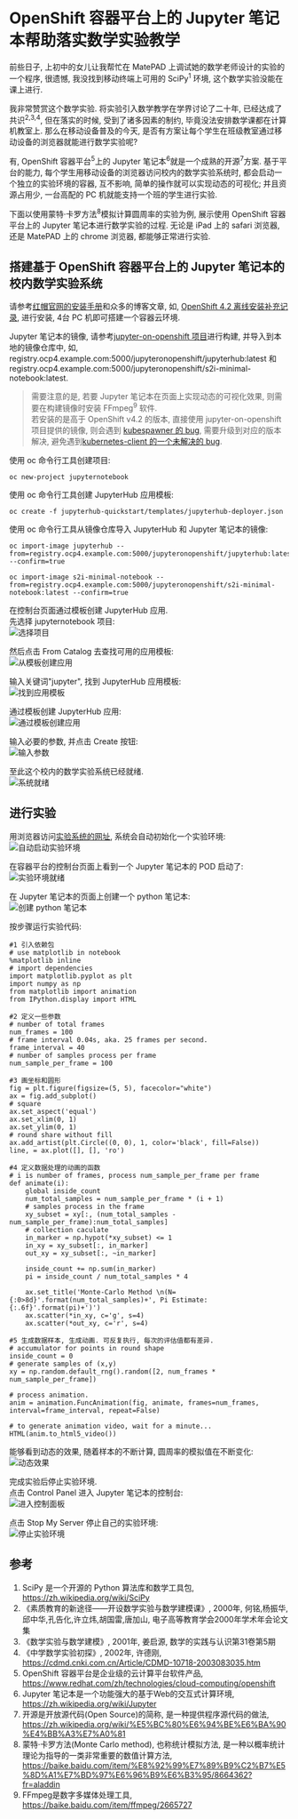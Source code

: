 # OpenShift 容器平台上的 Jupyter 笔记本帮助落实数学实验教学  

前些日子, 上初中的女儿让我帮忙在 MatePAD 上调试她的数学老师设计的实验的一个程序, 很遗憾, 我没找到移动终端上可用的 SciPy<sup>1</sup> 环境, 这个数学实验没能在课上进行.  

我非常赞赏这个数学实验. 将实验引入数学教学在学界讨论了二十年, 已经达成了共识<sup>2,3,4</sup>, 但在落实的时候, 受到了诸多因素的制约, 毕竟没法安排数学课都在计算机教室上. 那么在移动设备普及的今天, 是否有方案让每个学生在班级教室通过移动设备的浏览器就能进行数学实验呢?  

有, OpenShift 容器平台<sup>5</sup>上的 Jupyter 笔记本<sup>6</sup>就是一个成熟的开源<sup>7</sup>方案. 基于平台的能力, 每个学生用移动设备的浏览器访问校内的数学实验系统时, 都会启动一个独立的实验环境的容器, 互不影响, 简单的操作就可以实现动态的可视化; 并且资源占用少, 一台高配的 PC 机就能支持一个班的学生进行实验.  

下面以使用蒙特·卡罗方法<sup>8</sup>模拟计算圆周率的实验为例, 展示使用 OpenShift 容器平台上的 Jupyter 笔记本进行数学实验的过程. 无论是 iPad 上的 safari 浏览器, 还是 MatePAD 上的 chrome 浏览器, 都能够正常进行实验.  

## 搭建基于 OpenShift 容器平台上的 Jupyter 笔记本的校内数学实验系统  
请参考[红帽官网的安装手册](https://access.redhat.com/documentation/zh-cn/openshift_container_platform/4.2/html/installing/index)和众多的博客文章, 如, [OpenShift 4.2 离线安装补充记录](https://www.cnblogs.com/ericnie/p/11764124.html), 进行安装, 4台 PC 机即可搭建一个容器云环境.  

Jupyter 笔记本的镜像, 请参考[jupyter-on-openshift 项目](https://github.com/jupyter-on-openshift/)进行构建, 并导入到本地的镜像仓库中, 如, registry.ocp4.example.com:5000/jupyteronopenshift/jupyterhub:latest 和 registry.ocp4.example.com:5000/jupyteronopenshift/s2i-minimal-notebook:latest.  
> 需要注意的是, 若要 Jupyter 笔记本在页面上实现动态的可视化效果, 则需要在构建镜像时安装 FFmpeg<sup>9</sup> 软件.  
> 若安装的是高于 OpenShift v4.2 的版本, 直接使用 jupyter-on-openshift 项目提供的镜像, 则会遇到 [kubespawner 的 bug](https://github.com/jupyterhub/kubespawner/issues/354), 需要升级到对应的版本解决, 避免遇到[kubernetes-client 的一个未解决的 bug](https://github.com/kubernetes-client/python/issues/1333).  

使用 oc 命令行工具创建项目:  
```
oc new-project jupyternotebook
```

使用 oc 命令行工具创建 JupyterHub 应用模板:  
```
oc create -f jupyterhub-quickstart/templates/jupyterhub-deployer.json
```

使用 oc 命令行工具从镜像仓库导入 JupyterHub 和 Jupyter 笔记本的镜像:  
```
oc import-image jupyterhub --from=registry.ocp4.example.com:5000/jupyteronopenshift/jupyterhub:latest --confirm=true

oc import-image s2i-minimal-notebook --from=registry.ocp4.example.com:5000/jupyteronopenshift/s2i-minimal-notebook:latest --confirm=true
```

在控制台页面通过模板创建 JupyterHub 应用.  
先选择 jupyternotebook 项目:  
![选择项目](./jupyterhub-screenshots/select_jupyternotebook_project.png)

然后点击 From Catalog 去查找可用的应用模板:  
![从模板创建应用](./jupyterhub-screenshots/create_app_from_catalog.png)

输入关键词"jupyter", 找到 JupyterHub 应用模板:  
![找到应用模板](./jupyterhub-screenshots/seek_template_by_jupyter.png)

通过模板创建 JupyterHub 应用:  
![通过模板创建应用](./jupyterhub-screenshots/new_app_by_template.png)

输入必要的参数, 并点击 Create 按钮:  
![输入参数](./jupyterhub-screenshots/parameters_in_template_to_new_jupyterhub_app.png)

至此这个校内的数学实验系统已经就绪.  
![系统就绪](./jupyterhub-screenshots/application_system_for_math_experience.png)

## 进行实验  
用浏览器访问[实验系统的网址](https://jupyterhub-jupyternotebook.apps.ocp4.example.com), 系统会自动初始化一个实验环境:  
![自动启动实验环境](./jupyterhub-screenshots/auto_started_lab_env.png)

在容器平台的控制台页面上看到一个 Jupyter 笔记本的 POD 启动了:  
![实验环境就绪](./jupyterhub-screenshots/lab_pod_ready.png)

在 Jupyter 笔记本的页面上创建一个 python 笔记本:  
![创建 python 笔记本](./jupyterhub-screenshots/new_python_notebook.png)

按步骤运行实验代码:  
```
#1 引入依赖包
# use matplotlib in notebook
%matplotlib inline
# import dependencies
import matplotlib.pyplot as plt
import numpy as np
from matplotlib import animation
from IPython.display import HTML

#2 定义一些参数
# number of total frames
num_frames = 100
# frame interval 0.04s, aka. 25 frames per second.
frame_interval = 40
# number of samples process per frame
num_sample_per_frame = 100

#3 画坐标和圆形
fig = plt.figure(figsize=(5, 5), facecolor="white")
ax = fig.add_subplot()
# square
ax.set_aspect('equal')
ax.set_xlim(0, 1)
ax.set_ylim(0, 1)
# round share without fill
ax.add_artist(plt.Circle((0, 0), 1, color='black', fill=False))
line, = ax.plot([], [], 'ro')

#4 定义数据处理的动画的函数
# i is number of frames, process num_sample_per_frame per frame
def animate(i):
    global inside_count
    num_total_samples = num_sample_per_frame * (i + 1)
    # samples process in the frame
    xy_subset = xy[:, (num_total_samples - num_sample_per_frame):num_total_samples]
    # collection caculate 
    in_marker = np.hypot(*xy_subset) <= 1
    in_xy = xy_subset[:, in_marker]
    out_xy = xy_subset[:, ~in_marker]

    inside_count += np.sum(in_marker)
    pi = inside_count / num_total_samples * 4

    ax.set_title('Monte-Carlo Method \n(N={:0>8d}'.format(num_total_samples)+', Pi Estimate: {:.6f}'.format(pi)+')')
    ax.scatter(*in_xy, c='g', s=4)
    ax.scatter(*out_xy, c='r', s=4)

#5 生成数据样本, 生成动画. 可反复执行, 每次的评估值都有差异.
# accumulator for points in round shape
inside_count = 0
# generate samples of (x,y)
xy = np.random.default_rng().random([2, num_frames * num_sample_per_frame])

# process animation.
anim = animation.FuncAnimation(fig, animate, frames=num_frames, interval=frame_interval, repeat=False)

# to generate animation video, wait for a minute...
HTML(anim.to_html5_video())
```

能够看到动态的效果, 随着样本的不断计算, 圆周率的模拟值在不断变化:  
![![动态效果](./jupyterhub-screenshots/Pi_simulated_by_Monte_Carlo_method-axis.png)](./jupyterhub-screenshots/Pi_simulated_by_Monte_Carlo_method.gif)

完成实验后停止实验环境.  
点击 Control Panel 进入 Jupyter 笔记本的控制台:  
![进入控制面板](./jupyterhub-screenshots/goto-control-panel.png)

点击 Stop My Server 停止自己的实验环境:  
![停止实验环境](./jupyterhub-screenshots/shutdown-lab-pod.png)


## 参考
1. SciPy 是一个开源的 Python 算法库和数学工具包, https://zh.wikipedia.org/wiki/SciPy  
2. 《素质教育的新途径——开设数学实验与数学建模课》, 2000年, 何铭,杨振华,邱中华,孔告化,许立炜,胡国雷,唐加山, 电子高等教育学会2000年学术年会论文集  
3. 《数学实验与数学建模》, 2001年, 姜启源, 数学的实践与认识第31卷第5期  
4. 《中学数学实验初探》, 2002年, 许德刚, https://cdmd.cnki.com.cn/Article/CDMD-10718-2003083035.htm  
5. OpenShift 容器平台是企业级的云计算平台软件产品, https://www.redhat.com/zh/technologies/cloud-computing/openshift  
6. Jupyter 笔记本是一个功能强大的基于Web的交互式计算环境, https://zh.wikipedia.org/wiki/Jupyter  
7. 开源是开放源代码(Open Source)的简称, 是一种提供程序源代码的做法, https://zh.wikipedia.org/wiki/%E5%BC%80%E6%94%BE%E6%BA%90%E4%BB%A3%E7%A0%81  
8. 蒙特·卡罗方法(Monte Carlo method), 也称统计模拟方法, 是一种以概率统计理论为指导的一类非常重要的数值计算方法, https://baike.baidu.com/item/%E8%92%99%E7%89%B9%C2%B7%E5%8D%A1%E7%BD%97%E6%96%B9%E6%B3%95/8664362?fr=aladdin  
9. FFmpeg是数字多媒体处理工具, https://baike.baidu.com/item/ffmpeg/2665727  
